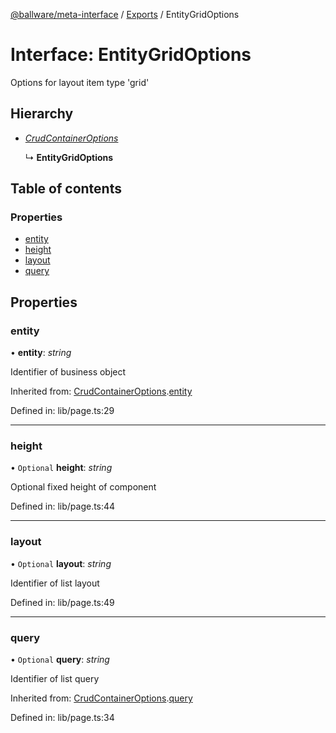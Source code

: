 [@ballware/meta-interface](../README.md) / [Exports](../modules.md) / EntityGridOptions

# Interface: EntityGridOptions

Options for layout item type 'grid'

## Hierarchy

* [*CrudContainerOptions*](crudcontaineroptions.md)

  ↳ **EntityGridOptions**

## Table of contents

### Properties

- [entity](entitygridoptions.md#entity)
- [height](entitygridoptions.md#height)
- [layout](entitygridoptions.md#layout)
- [query](entitygridoptions.md#query)

## Properties

### entity

• **entity**: *string*

Identifier of business object

Inherited from: [CrudContainerOptions](crudcontaineroptions.md).[entity](crudcontaineroptions.md#entity)

Defined in: lib/page.ts:29

___

### height

• `Optional` **height**: *string*

Optional fixed height of component

Defined in: lib/page.ts:44

___

### layout

• `Optional` **layout**: *string*

Identifier of list layout

Defined in: lib/page.ts:49

___

### query

• `Optional` **query**: *string*

Identifier of list query

Inherited from: [CrudContainerOptions](crudcontaineroptions.md).[query](crudcontaineroptions.md#query)

Defined in: lib/page.ts:34
